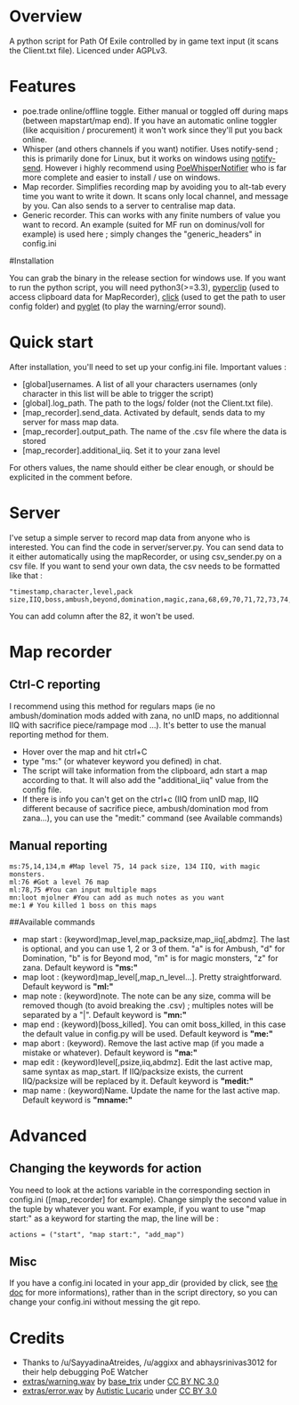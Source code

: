 # Overview

A python script for Path Of Exile controlled by in game text input (it scans the Client.txt file). Licenced under AGPLv3.

# Features

* poe.trade online/offline toggle. Either manual or toggled off during maps (between mapstart/map end). If you have an automatic online toggler (like acquisition / procurement) it won't work since they'll put you back online.
* Whisper (and others channels if you want) notifier. Uses notify-send ; this is primarily done for Linux, but it works on windows using [notify-send](http://vaskovsky.net/notify-send/). However i highly recommend using [PoeWhisperNotifier](https://github.com/Kapps/PoEWhisperNotifier) who is far more complete and easier to install / use on windows.
* Map recorder. Simplifies recording map by avoiding you to alt-tab every time you want to write it down. It scans only local channel, and message by you. Can also sends to a server to centralise map data.
* Generic recorder. This can works with any finite numbers of value you want to record. An example (suited for MF run on dominus/voll for example) is used here ; simply changes the "generic_headers" in config.ini

#Installation

  You can grab the binary in the release section for windows use. If you want to run the python script, you will need python3(>=3.3), [pyperclip](https://pypi.python.org/pypi/pyperclip/) (used to access clipboard data for MapRecorder), [click](https://pypi.python.org/pypi/click) (used to get the path to user config folder) and [pyglet](https://pypi.python.org/pypi/pyglet) (to play the warning/error sound).
  
# Quick start

  After installation, you'll need to set up your config.ini file. Important values :
* [global]usernames. A list of all your characters usernames (only character in this list will be able to trigger the script)
* [global].log_path. The path to the logs/ folder (not the Client.txt file). 
* [map_recorder].send_data. Activated by default, sends data to my server for mass map data.
* [map_recorder].output_path. The name of the .csv file where the data is stored
* [map_recorder].additional_iiq. Set it to your zana level

For others values, the name should either be clear enough, or should be explicited in the comment before.

# Server

  I've setup a simple server to record map data from anyone who is interested. You can find the code in server/server.py. You can send data to it either automatically using the mapRecorder, or using csv_sender.py on a csv file. If you want to send your own data, the csv needs to be formatted like that :
``` 
"timestamp,character,level,pack size,IIQ,boss,ambush,beyond,domination,magic,zana,68,69,70,71,72,73,74,75,76,77,78,79,80,81,82"
```

You can add column after the 82, it won't be used.
  

# Map recorder


## Ctrl-C reporting

I recommend using this method for regulars maps (ie no ambush/domination mods added with zana, no unID maps, no additionnal IIQ with sacrifice piece/rampage mod ...). It's better to use the manual reporting method for them.

* Hover over the map and hit ctrl+C
* type "ms:" (or whatever keyword you defined) in chat.
* The script will take information from the clipboard, adn start a map according to that. It will also add the "additional_iiq" value from the config file.
* If there is info you can't get on the ctrl+c (IIQ from unID map, IIQ different because of sacrifice piece, ambush/domination mod from zana...), you can use the "medit:" command (see Available commands)

## Manual reporting
```
ms:75,14,134,m #Map level 75, 14 pack size, 134 IIQ, with magic monsters.
ml:76 #Got a level 76 map
ml:78,75 #You can input multiple maps
mn:loot mjolner #You can add as much notes as you want
me:1 # You killed 1 boss on this maps
```

##Available commands

* map start : (keyword)map_level,map_packsize,map_iiq[,abdmz]. The last is optional, and you can use 1, 2 or 3 of them. "a" is for Ambush, "d" for Domination, "b" is for Beyond mod, "m" is for magic monsters, "z" for zana. Default keyword is **"ms:"**
* map loot : (keyword)map_level[,map_n_level...]. Pretty straightforward. Default keyword is **"ml:"**
* map note : (keyword)note. The note can be any size, comma will be removed though (to avoid breaking the .csv) ; multiples notes will be separated by a "|". Default keyword is **"mn:"**
* map end : (keyword)[boss_killed]. You can omit boss_killed, in this case the default value in config.py will be used. Default keyword is **"me:"**
* map abort : (keyword). Remove the last active map (if you made a mistake or whatever). Default keyword is **"ma:"**
* map edit : (keyword)level[,psize,iiq,abdmz]. Edit the last active map, same syntax as map_start. If IIQ/packsize exists, the current IIQ/packsize will be replaced by it. Default keyword is **"medit:"**
* map name : (keyword)Name. Update the name for the last active map. Default keyword is **"mname:"**
# Advanced

## Changing the keywords for action
  You need to look at the actions variable in the corresponding section in config.ini ([map_recorder] for example). Change simply the second value in the tuple by whatever you want. For example, if you want to use "map start:" as a keyword for starting the map, the line will be :
  ```
  actions = ("start", "map start:", "add_map")
  ```
  
## Misc

If you have a config.ini located in your app_dir (provided by click, see [the doc](http://click.pocoo.org/5/api/#click.get_app_dir) for more informations), rather than in the script directory, so you can change your config.ini without messing the git repo.


# Credits

* Thanks to /u/SayyadinaAtreides, /u/aggixx and abhaysrinivas3012 for their help debugging PoE Watcher 
* [extras/warning.wav](http://freesound.org/people/base_trix/sounds/50344/) by [base_trix](http://freesound.org/people/base_trix/) under [CC BY NC 3.0](http://creativecommons.org/licenses/by-nc/3.0/) 
* [extras/error.wav](https://freesound.org/people/Autistic%20Lucario/sounds/142608/) by [Autistic Lucario](https://freesound.org/people/Autistic%20Lucario/) under [CC BY 3.0](http://creativecommons.org/licenses/by/3.0/) 
